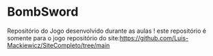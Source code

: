 # BombSword
Repositório do Jogo desenvolvido durante as aulas
! este repositório é somente para o jogo
repositório do site:https://github.com/Luis-Mackiewicz/SiteCompleto/tree/main
